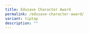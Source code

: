 ```yaml
---
title: Edusave Character Award
permalink: /edusave-character-award/
variant: tiptap
description: ""
---
```

